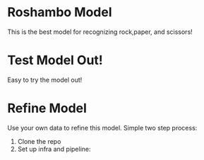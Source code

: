# Roshambo Model
This is the best model for recognizing rock,paper, and scissors!

# Test Model Out!
Easy to try the model out!

# Refine Model
Use your own data to refine this model. Simple two step process:

1. Clone the repo
2. Set up infra and pipeline:
